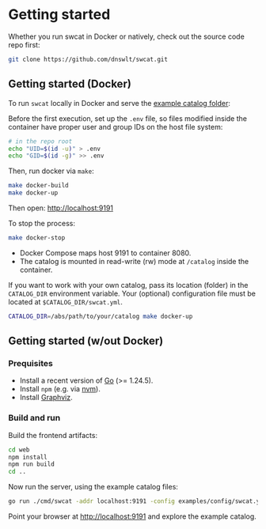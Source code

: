 # Getting started

Whether you run swcat in Docker or natively, check out the source code repo first:

```bash
git clone https://github.com/dnswlt/swcat.git
```

## Getting started (Docker)

To run `swcat` locally in Docker and serve the [example catalog folder](https://github.com/dnswlt/swcat/tree/main/examples/flights):

Before the first execution, set up the `.env` file, so files modified inside the container 
have proper user and group IDs  on the host file system:

```bash
# in the repo root
echo "UID=$(id -u)" > .env
echo "GID=$(id -g)" >> .env
```

Then, run docker via `make`:

```bash
make docker-build
make docker-up
```

Then open: <http://localhost:9191>

To stop the process:

```bash
make docker-stop
```

* Docker Compose maps host 9191 to container 8080.
* The catalog is mounted in read-write (rw) mode at `/catalog` inside the container.

If you want to work with your own catalog, pass its location (folder) in the
`CATALOG_DIR` environment variable. Your (optional) configuration file must be located
at `$CATALOG_DIR/swcat.yml`.

```bash
CATALOG_DIR=/abs/path/to/your/catalog make docker-up
```

## Getting started (w/out Docker)

### Prequisites

* Install a recent version of [Go](https://go.dev/) (>= 1.24.5).
* Install `npm` (e.g. via [nvm](https://github.com/nvm-sh/nvm)).
* Install [Graphviz](https://graphviz.org/download/).

### Build and run

Build the frontend artifacts:

```bash
cd web
npm install
npm run build
cd ..
```

Now run the server, using the example catalog files:

```bash
go run ./cmd/swcat -addr localhost:9191 -config examples/config/swcat.yml examples/flights
```

Point your browser at <http://localhost:9191> and explore the example catalog.